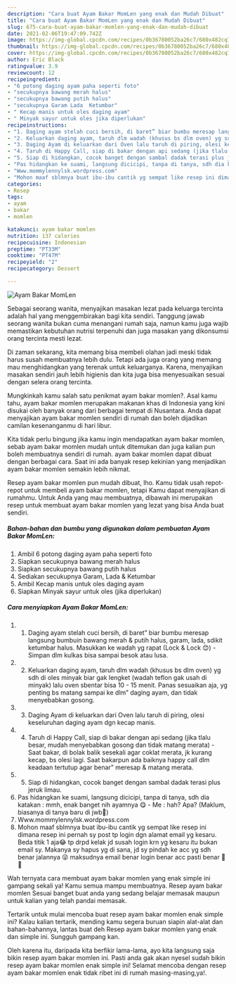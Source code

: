 ```yaml
---
description: "Cara buat Ayam Bakar MomLen yang enak dan Mudah Dibuat"
title: "Cara buat Ayam Bakar MomLen yang enak dan Mudah Dibuat"
slug: 675-cara-buat-ayam-bakar-momlen-yang-enak-dan-mudah-dibuat
date: 2021-02-06T19:47:09.742Z
image: https://img-global.cpcdn.com/recipes/0b36780052ba26c7/680x482cq70/ayam-bakar-momlen-foto-resep-utama.jpg
thumbnail: https://img-global.cpcdn.com/recipes/0b36780052ba26c7/680x482cq70/ayam-bakar-momlen-foto-resep-utama.jpg
cover: https://img-global.cpcdn.com/recipes/0b36780052ba26c7/680x482cq70/ayam-bakar-momlen-foto-resep-utama.jpg
author: Eric Black
ratingvalue: 3.9
reviewcount: 12
recipeingredient:
- "6 potong daging ayam paha seperti foto"
- "secukupnya bawang merah halus"
- "secukupnya bawang putih halus"
- "secukupnya Garam Lada  Ketumbar"
- " Kecap manis untuk oles daging ayam"
- " Minyak sayur untuk oles jika diperlukan"
recipeinstructions:
- "1. Daging ayam stelah cuci bersih, di baret” biar bumbu meresap langsung bumbuin bawang merah &amp; putih halus, garam, lada, sdikit ketumbar halus. Masukkan ke wadah yg rapat (Lock &amp; Lock 😊) Simpan dlm kulkas bisa sampai besok atau lusa."
- "2. Keluarkan daging ayam, taruh dlm wadah (khusus bs dlm oven) yg sdh di oles minyak biar gak lengket (wadah teflon gak usah di minyak) lalu oven sbentar bisa 10 - 15 menit. Panas sesuaikan aja, yg penting bs matang sampai ke dlm” daging ayam, dan tidak menyebabkan gosong."
- "3. Daging Ayam di keluarkan dari Oven lalu taruh di piring, olesi keseluruhan daging ayam dgn kecap manis."
- "4. Taruh di Happy Call, siap di bakar dengan api sedang (jika tlalu besar, mudah menyebabkan gosong dan tidak matang merata) Saat bakar, di bolak balik sesekali agar coklat merata, jk kurang kecap, bs olesi lagi. Saat bakarpun ada baiknya happy call dlm keadaan tertutup agar benar” meresap &amp; matang merata."
- "5. Siap di hidangkan, cocok banget dengan sambal dadak terasi plus jeruk limau."
- "Pas hidangkan ke suami, langsung dicicipi, tanpa di tanya, sdh dia katakan : mmh, enak banget nih ayamnya 😋 Me : hah? Apa? (Maklum, biasanya di tanya baru di jwb🤪)"
- "Www.mommylennylsk.wordpress.com"
- "Mohon maaf sblmnya buat ibu-ibu cantik yg sempat like resep ini dimana resep ini pernah sy post tp login dgn alamat email yg kesaru. Beda titik 1 aja😂 tp drpd kelak jd susah login krn yg kesaru itu bukan email sy. Makanya sy hapus yg di sana, jd sy pindah ke acc yg sdh benar jalannya 😜 maksudnya email benar login benar acc pasti benar 🤣🤣"
categories:
- Resep
tags:
- ayam
- bakar
- momlen

katakunci: ayam bakar momlen 
nutrition: 137 calories
recipecuisine: Indonesian
preptime: "PT33M"
cooktime: "PT47M"
recipeyield: "2"
recipecategory: Dessert

---
```



![Ayam Bakar MomLen](https://img-global.cpcdn.com/recipes/0b36780052ba26c7/680x482cq70/ayam-bakar-momlen-foto-resep-utama.jpg)

Sebagai seorang wanita, menyajikan masakan lezat pada keluarga tercinta adalah hal yang menggembirakan bagi kita sendiri. Tanggung jawab seorang  wanita bukan cuma menangani rumah saja, namun kamu juga wajib memastikan kebutuhan nutrisi terpenuhi dan juga masakan yang dikonsumsi orang tercinta mesti lezat.

Di zaman  sekarang, kita memang bisa membeli olahan jadi meski tidak harus susah membuatnya lebih dulu. Tetapi ada juga orang yang memang mau menghidangkan yang terenak untuk keluarganya. Karena, menyajikan masakan sendiri jauh lebih higienis dan kita juga bisa menyesuaikan sesuai dengan selera orang tercinta. 



Mungkinkah kamu salah satu penikmat ayam bakar momlen?. Asal kamu tahu, ayam bakar momlen merupakan makanan khas di Indonesia yang kini disukai oleh banyak orang dari berbagai tempat di Nusantara. Anda dapat menyajikan ayam bakar momlen sendiri di rumah dan boleh dijadikan camilan kesenanganmu di hari libur.

Kita tidak perlu bingung jika kamu ingin mendapatkan ayam bakar momlen, sebab ayam bakar momlen mudah untuk ditemukan dan juga kalian pun boleh membuatnya sendiri di rumah. ayam bakar momlen dapat dibuat dengan berbagai cara. Saat ini ada banyak resep kekinian yang menjadikan ayam bakar momlen semakin lebih nikmat.

Resep ayam bakar momlen pun mudah dibuat, lho. Kamu tidak usah repot-repot untuk membeli ayam bakar momlen, tetapi Kamu dapat menyajikan di rumahmu. Untuk Anda yang mau membuatnya, dibawah ini merupakan resep untuk membuat ayam bakar momlen yang lezat yang bisa Anda buat sendiri.

<!--inarticleads1-->

##### Bahan-bahan dan bumbu yang digunakan dalam pembuatan Ayam Bakar MomLen:

1. Ambil 6 potong daging ayam paha seperti foto
1. Siapkan secukupnya bawang merah halus
1. Siapkan secukupnya bawang putih halus
1. Sediakan secukupnya Garam, Lada &amp; Ketumbar
1. Ambil  Kecap manis untuk oles daging ayam
1. Siapkan  Minyak sayur untuk oles (jika diperlukan)




<!--inarticleads2-->

##### Cara menyiapkan Ayam Bakar MomLen:

1. 1. Daging ayam stelah cuci bersih, di baret” biar bumbu meresap langsung bumbuin bawang merah &amp; putih halus, garam, lada, sdikit ketumbar halus. Masukkan ke wadah yg rapat (Lock &amp; Lock 😊) - Simpan dlm kulkas bisa sampai besok atau lusa.
1. 2. Keluarkan daging ayam, taruh dlm wadah (khusus bs dlm oven) yg sdh di oles minyak biar gak lengket (wadah teflon gak usah di minyak) lalu oven sbentar bisa 10 - 15 menit. Panas sesuaikan aja, yg penting bs matang sampai ke dlm” daging ayam, dan tidak menyebabkan gosong.
1. 3. Daging Ayam di keluarkan dari Oven lalu taruh di piring, olesi keseluruhan daging ayam dgn kecap manis.
1. 4. Taruh di Happy Call, siap di bakar dengan api sedang (jika tlalu besar, mudah menyebabkan gosong dan tidak matang merata) - Saat bakar, di bolak balik sesekali agar coklat merata, jk kurang kecap, bs olesi lagi. Saat bakarpun ada baiknya happy call dlm keadaan tertutup agar benar” meresap &amp; matang merata.
1. 5. Siap di hidangkan, cocok banget dengan sambal dadak terasi plus jeruk limau.
1. Pas hidangkan ke suami, langsung dicicipi, tanpa di tanya, sdh dia katakan : mmh, enak banget nih ayamnya 😋 - Me : hah? Apa? (Maklum, biasanya di tanya baru di jwb🤪)
1. Www.mommylennylsk.wordpress.com
1. Mohon maaf sblmnya buat ibu-ibu cantik yg sempat like resep ini dimana resep ini pernah sy post tp login dgn alamat email yg kesaru. Beda titik 1 aja😂 tp drpd kelak jd susah login krn yg kesaru itu bukan email sy. Makanya sy hapus yg di sana, jd sy pindah ke acc yg sdh benar jalannya 😜 maksudnya email benar login benar acc pasti benar 🤣🤣




Wah ternyata cara membuat ayam bakar momlen yang enak simple ini gampang sekali ya! Kamu semua mampu membuatnya. Resep ayam bakar momlen Sesuai banget buat anda yang sedang belajar memasak maupun untuk kalian yang telah pandai memasak.

Tertarik untuk mulai mencoba buat resep ayam bakar momlen enak simple ini? Kalau kalian tertarik, mending kamu segera buruan siapin alat-alat dan bahan-bahannya, lantas buat deh Resep ayam bakar momlen yang enak dan simple ini. Sungguh gampang kan. 

Oleh karena itu, daripada kita berfikir lama-lama, ayo kita langsung saja bikin resep ayam bakar momlen ini. Pasti anda gak akan nyesel sudah bikin resep ayam bakar momlen enak simple ini! Selamat mencoba dengan resep ayam bakar momlen enak tidak ribet ini di rumah masing-masing,ya!.

